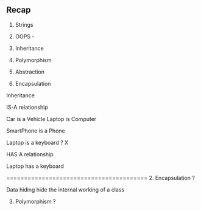 ## Recap 

1. Strings 
2. OOPS - 

1. Inheritance 
2. Polymorphism 
3. Abstraction 
4. Encapsulation 


Inheritance 

IS-A relationship 

Car is a Vehicle 
Laptop is Computer 

SmartPhone  is a Phone

Laptop is a keyboard ?  X


HAS A relationship 

Laptop has a keyboard 



========================================
2. Encapsulation ?


Data hiding 
hide the internal working of a class 



3. Polymorphism ? 





















